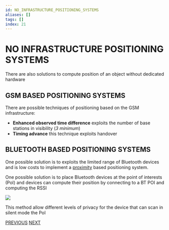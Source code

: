 ```yaml
---
id: NO_INFRASTRUCTURE_POSITIONING_SYSTEMS
aliases: []
tags: []
index: 21
---
```


# NO INFRASTRUCTURE POSITIONING SYSTEMS

There are also solutions to compute position of an object without dedicated hardware

## GSM BASED POSITIONING SYSTEMS

There are possible techniques of positioning based on the GSM infrastructure:

- **Enhanced observed time difference**  exploits the number of base stations in visibility (*3 minimum*)
- **Timing advance** this technique exploits handover

## BLUETOOTH BASED POSITIONING SYSTEMS

One possible solution is to exploits the limited range of Bluetooth devices and is low costs to implement a [proximity](BASE_TECHNIQUES.md#PROXIMITY) based positioning system.

One possible solution is to place Bluetooth devices at the point of interests (PoI) and devices can compute their position by connecting to a BT POI and computing the RSSI

![](mobile_systems/Pasted%20image%2020240609154600.png)

This method allow different levels of privacy for the device that can scan in silent mode the PoI

[PREVIOUS](pages/positioning_systems/GLOBAL_POSITIONING_SYSTEM.md) [NEXT](pages/positioning_systems/ACTIVE_BAT.md)
